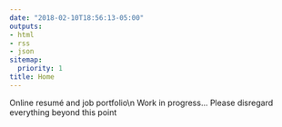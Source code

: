 ```yaml
---
date: "2018-02-10T18:56:13-05:00"
outputs:
- html
- rss
- json
sitemap:
  priority: 1
title: Home
---
```

Online resumé and job portfolio\n 
Work in progress... Please disregard everything beyond this point
